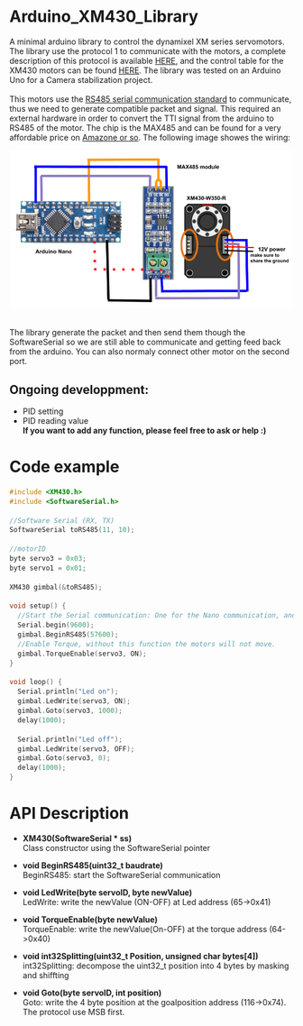 # Arduino_XM430_Library
A minimal arduino library to control the dynamixel XM series servomotors. 
<br/>The library use the protocol 1 to communicate with the motors, a complete description of this protocol is available [HERE](http://emanual.robotis.com/docs/en/dxl/protocol1/), and the control table for the XM430 motors can be found [HERE](http://emanual.robotis.com/docs/en/dxl/x/xm430-w350/). The library was tested on an Arduino Uno for a Camera stabilization project.
<br/>
<br/> This motors use the [RS485 serial communication standard](https://en.wikipedia.org/wiki/RS-485) to communicate, thus we need to generate compatible packet and signal. This required an external hardware in order to convert the TTl signal from the arduino to RS485 of the motor. The chip is the MAX485 and can be found for a very affordable price on [Amazone or so](https://www.amazon.co.jp/dp/B014MBRC9Y/ref=asc_df_B014MBRC9Y2543006/?tag=jpgo-22&creative=9315&creativeASIN=B014MBRC9Y&linkCode=df0&hvadid=280311208557&hvpos=1o1&hvnetw=g&hvrand=6514494582976950370&hvpone=&hvptwo=&hvqmt=&hvdev=c&hvdvcmdl=&hvlocint=&hvlocphy=1028824&hvtargid=pla-555087944344).
The following image showes the wiring:
<p align="center">
  <img src="/images/max485Wiring.png" width="500">
</p>
<br/> The library generate the packet and then send them though the SoftwareSerial so we are still able to communicate and getting feed back from the arduino. You can also normaly connect other motor on the second port.</br>

## Ongoing developpment:
* PID setting
* PID reading value
<br/>__If you want to add any function, please feel free to ask or help :)__

# Code example
```c
#include <XM430.h>
#include <SoftwareSerial.h>

//Software Serial (RX, TX)
SoftwareSerial toRS485(11, 10);

//motorID
byte servo3 = 0x03;
byte servo1 = 0x01;

XM430 gimbal(&toRS485);

void setup() {
  //Start the Serial communication: One for the Nano communication, and the other for the RS485
  Serial.begin(9600);
  gimbal.BeginRS485(57600);
  //Enable Torque, without this function the motors will not move.
  gimbal.TorqueEnable(servo3, ON);
}

void loop() {
  Serial.println("Led on");
  gimbal.LedWrite(servo3, ON);
  gimbal.Goto(servo3, 1000);
  delay(1000);
  
  Serial.println("Led off");
  gimbal.LedWrite(servo3, OFF);
  gimbal.Goto(servo3, 0);
  delay(1000);
}
```
# API Description
* __XM430(SoftwareSerial * ss)__
<br/>Class constructor using the SoftwareSerial pointer

* __void BeginRS485(uint32_t baudrate)__
<br/> BeginRS485: start the SoftwareSerial communication

* __void LedWrite(byte servoID, byte newValue)__
<br/>LedWrite: write the newValue (ON-OFF) at Led address (65->0x41)

* __void TorqueEnable(byte newValue)__
<br /> TorqueEnable: write the newValue(On-OFF) at the torque address (64->0x40)

* __void int32Splitting(uint32_t Position, unsigned char bytes[4])__
<br/>int32Splitting: decompose the uint32_t position into 4 bytes by masking and shiffting

* __void Goto(byte servoID, int position)__
 <br/>Goto: write the 4 byte position at the goalposition address (116->0x74). The protocol use MSB first.
